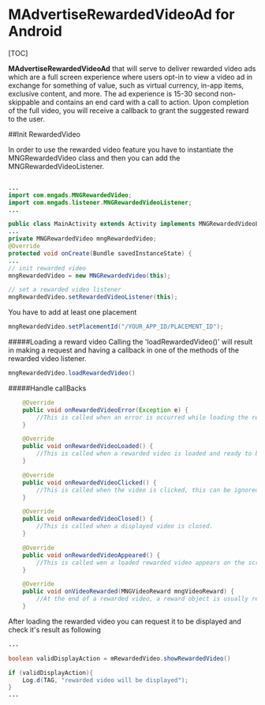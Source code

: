 # MAdvertiseRewardedVideoAd for Android

[TOC]

**MAdvertiseRewardedVideoAd** that will serve to deliver rewarded video ads which are a full screen experience where users opt-in to view a video ad in exchange for something of value, such as virtual currency, in-app items, exclusive content, and more. The ad experience is 15-30 second non-skippable and contains an end card with a call to action. Upon completion of the full video, you will receive a callback to grant the suggested reward to the user.

##Init RewardedVideo

In order to use the rewarded video feature you have to instantiate the MNGRewardedVideo class and then you can add the MNGRewardedVideoListener. 

```java

...
import com.mngads.MNGRewardedVideo;
import com.mngads.listener.MNGRewardedVideoListener;
...

public class MainActivity extends Activity implements MNGRewardedVideoListener{
...
private MNGRewardedVideo mngRewardedVideo;
@Override
protected void onCreate(Bundle savedInstanceState) {
...
// init rewarded video
mngRewardedVideo = new MNGRewardedVideo(this);

// set a rewarded video listener
mngRewardedVideo.setRewardedVideoListener(this);
```
You have to add at least one placement

```java
mngRewardedVideo.setPlacementId("/YOUR_APP_ID/PLACEMENT_ID");
```

#####Loading a reward video 
 Calling the 'loadRewardedVideo()' will result in making a request and having a callback in one of the methods of the rewarded video listener.

```java
mngRewardedVideo.loadRewardedVideo()
```
#####Handle callBacks

```java
    @Override
    public void onRewardedVideoError(Exception e) {
	    //This is called when an error is occurred while loading the reward video.
    }

    @Override
    public void onRewardedVideoLoaded() {
		//This is called when a rewarded video is loaded and ready to be displayed
    }

    @Override
    public void onRewardedVideoClicked() {
		//This is called when the video is clicked, this can be ignored if the adNetwork doesn't respond to a click event.
    }

    @Override
    public void onRewardedVideoClosed() {
		//This is called when a displayed video is closed.
    }

    @Override
    public void onRewardedVideoAppeared() {
	    //This is called wen a loaded rewarded video appears on the screen.
    }

    @Override
    public void onVideoRewarded(MNGVideoReward mngVideoReward) {
		//At the end of a rewarded video, a reward object is usually returned, although if it did not the object mngVideoReward returned will be null.
    }
```
After loading the rewarded video you can request it to be displayed and check it's result as following
```java
...

boolean validDisplayAction = mRewardedVideo.showRewardedVideo()

if (validDisplayAction){
    Log.d(TAG, "rewarded video will be displayed");
}
...
```
